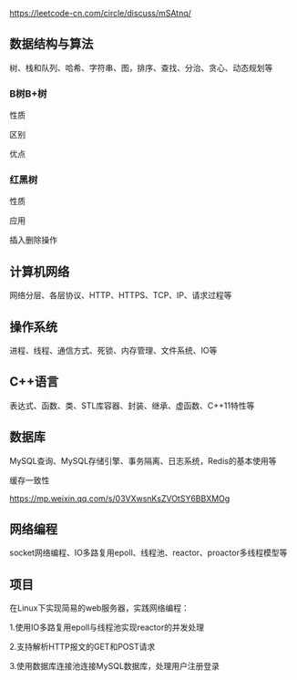 https://leetcode-cn.com/circle/discuss/mSAtnq/



## 数据结构与算法

树、栈和队列、哈希、字符串、图，排序、查找、分治、贪心、动态规划等

### B树B+树

性质

区别

优点

### 红黑树

性质

应用

插入删除操作

## 计算机网络

网络分层、各层协议、HTTP、HTTPS、TCP、IP、请求过程等 

## 操作系统

进程、线程、通信方式、死锁、内存管理、文件系统、IO等

## C++语言

表达式、函数、类、STL库容器、封装、继承、虚函数、C++11特性等



## 数据库

MySQL查询、MySQL存储引擎、事务隔离、日志系统，Redis的基本使用等

缓存一致性

https://mp.weixin.qq.com/s/03VXwsnKsZVOtSY6BBXMOg

## 网络编程

socket网络编程、IO多路复用epoll、线程池、reactor、proactor多线程模型等

## 项目

在Linux下实现简易的web服务器，实践网络编程：

1.使用IO多路复用epoll与线程池实现reactor的并发处理

2.支持解析HTTP报文的GET和POST请求

3.使用数据库连接池连接MySQL数据库，处理用户注册登录
